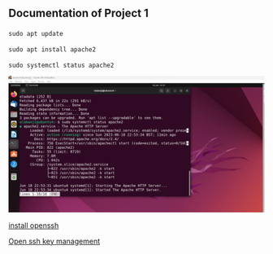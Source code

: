 ## Documentation of Project 1

`sudo apt update`

`sudo apt install apache2`

`sudo systemctl status apache2`

![apache status](./images/apachestatus.png)



[install openssh](https://learn.microsoft.com/en-us/windows-server/administration/openssh/openssh_install_firstuse?tabs=gui)

[Open ssh key management](https://learn.microsoft.com/en-us/windows-server/administration/openssh/openssh_keymanagement)